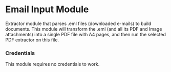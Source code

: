 # Email Input Module

Extractor module that parses .eml files (downloaded e-mails) to build documents.
This module will transform the .eml (and all its PDF and Image attachments) into a single PDF file with A4 pages, and then run the selected PDF extractor on this file.

### Credentials

This module requires no credentials to work.
